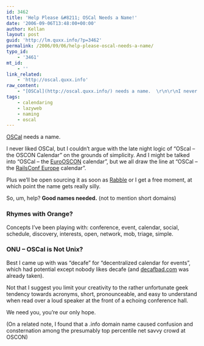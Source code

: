 ```yaml
---
id: 3462
title: 'Help Please &#8211; OSCal Needs a Name!'
date: '2006-09-06T13:48:00+00:00'
author: Kellan
layout: post
guid: 'http://lm.quxx.info/?p=3462'
permalink: /2006/09/06/help-please-oscal-needs-a-name/
typo_id:
    - '3461'
mt_id:
    - ''
link_related:
    - 'http://oscal.quxx.info'
raw_content:
    - "[OSCal](http://oscal.quxx.info/) needs a name.  \r\n\r\nI never liked OSCal, but I couldn\\'t argue with the late night logic of \\\"OScal - the OSCON Calendar\\\" on the grounds of simplicity.   And I might be talked into \\\"OSCal - the [EuroOSCON](http://conferences.oreillynet.com/euos2006/) calendar\\\", but we all draw the line at   \\\"OSCal - the [RailsConf Europe](http://europe.railsconf.org/) calendar\\\".  \r\n\r\nPlus we\\'ll be open sourcing it as soon as [Rabble](http://anarchogeek.com) or I get a free moment, at which point the name gets really silly.  \r\n\r\nSo, um, help?  **Good names needed.** (not to mention short domains)\r\n\r\n### Rhymes with Orange?\r\n\r\nConcepts I\\'ve been playing with: conference, event, calendar, social, schedule, discovery, interests, open, network, mob, triage,  simple. \r\n\r\n### ONU - OSCal is Not Unix?\r\n\r\nBest I came up with was \\\"decafe\\\" for \\\"decentralized calendar for events\\\", which had potential except nobody likes decafe (and [decafbad.com](http://decafbad.com) was already taken).   \r\n\r\nNot that I suggest you limit your creativity to the rather unfortunate geek tendency towards acronyms, short, pronounceable, and easy to understand when read over a loud speaker at the front of a echoing conference hall.  \r\n\r\nWe need you, you\\'re our only hope.\r\n\r\n(On a related note, I found that a .info domain name caused confusion and consternation among the presumably top percentile net savvy crowd at OSCON)"
tags:
    - calendaring
    - lazyweb
    - naming
    - oscal
---
```


[OSCal](http://oscal.quxx.info/) needs a name.

I never liked OSCal, but I couldn’t argue with the late night logic of “OScal – the OSCON Calendar” on the grounds of simplicity. And I might be talked into “OSCal – the [EuroOSCON](http://conferences.oreillynet.com/euos2006/) calendar”, but we all draw the line at “OSCal – the [RailsConf Europe](http://europe.railsconf.org/) calendar”.

Plus we’ll be open sourcing it as soon as [Rabble](http://anarchogeek.com) or I get a free moment, at which point the name gets really silly.

So, um, help? **Good names needed.** (not to mention short domains)

### Rhymes with Orange?

Concepts I’ve been playing with: conference, event, calendar, social, schedule, discovery, interests, open, network, mob, triage, simple.

### ONU – OSCal is Not Unix?

Best I came up with was “decafe” for “decentralized calendar for events”, which had potential except nobody likes decafe (and [decafbad.com](http://decafbad.com) was already taken).

Not that I suggest you limit your creativity to the rather unfortunate geek tendency towards acronyms, short, pronounceable, and easy to understand when read over a loud speaker at the front of a echoing conference hall.

We need you, you’re our only hope.

(On a related note, I found that a .info domain name caused confusion and consternation among the presumably top percentile net savvy crowd at OSCON)